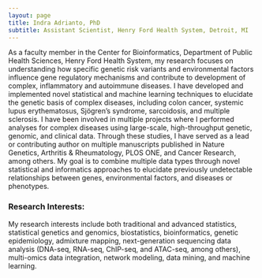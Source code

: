 ```yaml
---
layout: page
title: Indra Adrianto, PhD
subtitle: Assistant Scientist, Henry Ford Health System, Detroit, MI
---
```


As a faculty member in the Center for Bioinformatics, Department of Public Health Sciences, Henry Ford Health System, my research focuses on understanding how specific genetic risk variants and environmental factors influence gene regulatory mechanisms and contribute to development of complex, inflammatory and autoimmune diseases. I have developed and implemented novel statistical and machine learning techniques to elucidate the genetic basis of complex diseases, including colon cancer, systemic lupus erythematosus, Sjögren’s syndrome, sarcoidosis, and multiple sclerosis. I have been involved in multiple projects where I performed analyses for complex diseases using large-scale, high-throughput genetic, genomic, and clinical data. Through these studies, I have served as a lead or contributing author on multiple manuscripts published in Nature Genetics, Arthritis & Rheumatology, PLOS ONE, and Cancer Research, among others. My goal is to combine multiple data types through novel statistical and informatics approaches to elucidate previously undetectable relationships between genes, environmental factors, and diseases or phenotypes.

### Research Interests:
My research interests include both traditional and advanced statistics, statistical genetics and genomics, biostatistics, bioinformatics, genetic epidemiology, admixture mapping, next-generation sequencing data analysis (DNA-seq, RNA-seq, ChIP-seq, and ATAC-seq, among others), multi-omics data integration, network modeling, data mining, and machine learning.

 
